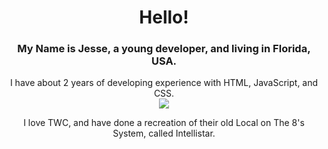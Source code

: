 <div align="center">
   <h1>Hello!</h1>
<h3>My Name is Jesse, a young developer, and living in Florida, USA.</h3>
<div align="center">I have about 2 years of developing experience with HTML, JavaScript, and CSS.</div>
<img src="https://github-readme-stats.vercel.app/api?username=JesseWx2011&show_icons=true&theme=dark">
   <center><p>I love TWC, and have done a recreation of their old Local on The 8's System, called Intellistar.</p>
   </center>
</div>
